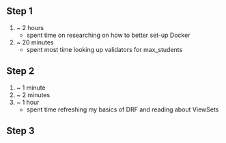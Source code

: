 ## Step 1
1. ~ 2 hours
    - spent time on researching on how to better set-up Docker
2. ~ 20 minutes
    - spent most time looking up validators for max_students

## Step 2
1. ~ 1 minute
2. ~ 2 minutes
3. ~ 1 hour
    - spent time refreshing my basics of DRF and reading about ViewSets

## Step 3